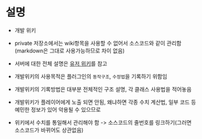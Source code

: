 # 설명
- 개발 위키
- private 저장소에서는 wiki항목을 사용할 수 없어서 소스코드와 같이 관리함 (markdown은 그대로 사용가능하므로 차이 없음)

- 서버에 대한 전체 설명은 [유저 위키](https://github.com/worldbiomusic/RelayEscape/wiki)를 참고
- 개발위키의 사용목적은 플러그인의 `동작구조`, `수정법`을 기록하기 위함임
- 개발위키의 기록방법은 대부분 전체적인 구조 설명, 각 클래스 사용법을 적어놓음
- 개발위키가 플레이어에게 노출 되면 안됨, 왜냐하면 각종 수치 계산법, 일부 코드 등 예민한 정보가 있어 악용될 수 있으므로
- 위키에서 수치를 통일해서 관리해야 함 -> 소스코드의 줄번호를 링크하기(그러면 소스코드가 바뀌어도 상관없음)


